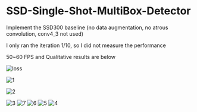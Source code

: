 # SSD-Single-Shot-MultiBox-Detector

Implement the SSD300 baseline (no data augmentation, no atrous convolution, conv4_3 not used)

I only ran the iteration 1/10, so I did not measure the performance

50~60 FPS and Qualitative results are below

![loss](https://cloud.githubusercontent.com/assets/13601723/19063071/73f1859a-8a3a-11e6-8142-b5883bdaca73.png)


![1](https://cloud.githubusercontent.com/assets/13601723/19063076/7972f422-8a3a-11e6-8189-74fc7fe90191.png)

![2](https://cloud.githubusercontent.com/assets/13601723/19063079/7e1f791e-8a3a-11e6-814e-1d79752f3170.png)


![3](https://cloud.githubusercontent.com/assets/13601723/19063080/84c5cd7c-8a3a-11e6-9dfd-f93258956008.png)
![7](https://cloud.githubusercontent.com/assets/13601723/19063086/879dbcbc-8a3a-11e6-83c6-0e865bfcdadc.png)
![6](https://cloud.githubusercontent.com/assets/13601723/19063087/87c5132a-8a3a-11e6-91f1-0c29512e2c63.png)
![5](https://cloud.githubusercontent.com/assets/13601723/19063088/87d9386e-8a3a-11e6-8ddc-17b1285e99c0.png)
![4](https://cloud.githubusercontent.com/assets/13601723/19063089/87dce5ae-8a3a-11e6-8787-6818050d40b6.png)
